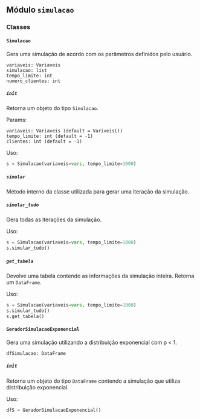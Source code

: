 ## Módulo `simulacao`

### Classes

#### `Simulacao`
Gera uma simulação de acordo com os parâmetros definidos pelo usuário. 
```
variaveis: Variaveis
simulacao: list
tempo_limite: int
numero_clientes: int
```

##### `init`
Retorna um objeto do tipo `Simulacao`. 

Params:
```
variaveis: Variaveis (default = Variveis())
tempo_limite: int (default = -1)
clientes: int (default = -1)
```

Uso: 
```python
s = Simulacao(variaveis=vars, tempo_limite=1000)
```

##### `simular`
Método interno da classe utilizada para gerar uma iteração da simulação.

##### `simular_tudo`
Gera todas as iterações da simulação.

Uso: 
```python
s = Simulacao(variaveis=vars, tempo_limite=1000)
s.simular_tudo()
```

##### `get_tabela`
Devolve uma tabela contendo as informações da simulação inteira. Retorna um `DataFrame`.

Uso: 
```python
s = Simulacao(variaveis=vars, tempo_limite=1000)
s.simular_tudo()
s.get_tabela()
```

#### `GeradorSimulacaoExponencial`
Gera uma simulação utilizando a distribuição exponencial com p < 1. 
```
dfSimulacao: DataFrame
```

##### `init`
Retorna um objeto do tipo `DataFrame` contendo a simulação que utiliza distribuição exponencial. 

Uso: 
```python
dfS = GeradorSimulacaoExponencial()
```